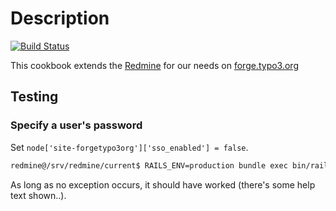 Description
===========

[![Build Status](https://travis-ci.org/TYPO3-cookbooks/site-forgetypo3org.png)](https://travis-ci.org/TYPO3-cookbooks/site-forgetypo3org)

This cookbook extends the [Redmine](http://github.com/typo3-cookbooks/redmine) for our needs on [forge.typo3.org](http://forge.typo3.org)

## Testing

### Specify a user's password

Set `node['site-forgetypo3org']['sso_enabled'] = false`.

```bash
redmine@/srv/redmine/current$ RAILS_ENV=production bundle exec bin/rails runner 'u = User.find_by_login "my_username"; u.password, u.password_confirmation = "my_password"; u.save!'
```

As long as no exception occurs, it should have worked (there's some help text shown..).
